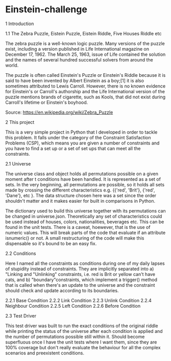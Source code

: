 # Einstein-challenge

1 Introduction

1.1 The Zebra Puzzle, Eistein Puzzle, Eistein Riddle, Five Houses Riddle etc

The zebra puzzle is a well-known logic puzzle. Many versions of the puzzle exist, including a version published in Life International magazine on December 17, 1962. The March 25, 1963, issue of Life contained the solution and the names of several hundred successful solvers from around the world.

The puzzle is often called Einstein's Puzzle or Einstein's Riddle because it is said to have been invented by Albert Einstein as a boy;[1] it is also sometimes attributed to Lewis Carroll. However, there is no known evidence for Einstein's or Carroll's authorship and the Life International version of the puzzle mentions brands of cigarette, such as Kools, that did not exist during Carroll's lifetime or Einstein's boyhood.

Source: https://en.wikipedia.org/wiki/Zebra_Puzzle

2 This project

This is a very simple project in Python that I developed in order to tackle this problem. It falls under the category of the Constraint Satisfaction Problems (CSP), which means you are given a number of constraints and you have to find a set up or a set of set ups that can meet all the constraints.

2.1 Universe

The universe class and object holds all permutations possible on a given moment after t conditions have been handled. It is represented as a set of sets. In the very beginning, all permutations are possible, so it holds all sets made by crossing the different characteristics e.g. {{'red', 'Brit'}, {'red', 'Dane'}, etc }. The data structure chosen here was a set since the order shouldn't matter and it makes easier for built in comparisons in Python.

The dictionary used to build this universe together with its permutations can be changed in universe.json. Theoretically any set of characteristics could be used instead of houses, colors, nationalities, beverages etc. This can be found in the unit tests. There is a caveat, hoewever, that is the use of numeric values. This will break parts of the code that evaluate if an attribute isnumeric() or not. A small restructuring of the code will make this dispensable so it's bound to be an easy fix.

2.2 Conditions

Here I named all the constraints as conditions during one of my daily lapses of stupidity instead of constraints. They are implicitly separated into a) "Linking and "Unlinking" constraints, i.e. red is Brit or yellow can't have cats, and b) "boundary"constraints, which implement a trigger() method that is called when there's an update to the universe and the constraint should check and update according to its boundaries.

2.2.1 Base Condition
2.2.2 Link Condition
2.2.3 Unlink Condition
2.2.4 Neighbour Condition
2.2.5 Left Condition
2.2.6 Before Condition

2.3 Test Driver

This test driver was built to run the exact conditions of the original riddle while printing the status of the universe after each condition is applied and the number of permutations possible still within it. Should become superfluous once I have the unit tests where I want them, since they are 100% coverage but don't really evaluate the behaviour for all the complex scenarios and preexistent conditions.
